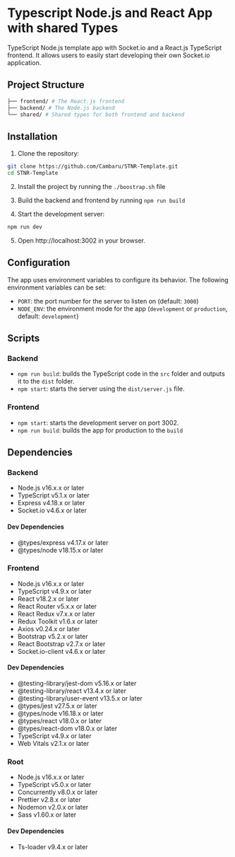 # Typescript Node.js and React App with shared Types

TypeScript Node.js template app with Socket.io and a React.js TypeScript frontend. It allows users to easily start developing their own Socket.io application.

## Project Structure

```bash
├── frontend/ # The React.js frontend
├── backend/ # The Node.js backend
└── shared/ # Shared types for both frontend and backend
```

## Installation

1. Clone the repository:
```bash
git clone https://github.com/Cambaru/STNR-Template.git
cd STNR-Template
````

2. Install the project by running the `./boostrap.sh` file

3. Build the backend and frontend by running `npm run build`

4. Start the development server:

```bash
npm run dev
```

5. Open http://localhost:3002 in your browser.

## Configuration

The app uses environment variables to configure its behavior. The following environment variables can be set:

- `PORT`: the port number for the server to listen on (default: `3000`)
- `NODE_ENV`: the environment mode for the app (`development` or `production`, default: `development`)

## Scripts

### Backend

- `npm run build`: builds the TypeScript code in the `src` folder and outputs it to the `dist` folder.
- `npm start`: starts the server using the `dist/server.js` file.

### Frontend

- `npm start`: starts the development server on port 3002.
- `npm run build`: builds the app for production to the `build`

## Dependencies

### Backend

- Node.js v16.x.x or later
- TypeScript v5.1.x or later
- Express v4.18.x or later
- Socket.io v4.6.x or later

#### Dev Dependencies

- @types/express v4.17.x or later
- @types/node v18.15.x or later

### Frontend

- Node.js v16.x.x or later
- TypeScript v4.9.x or later
- React v18.2.x or later
- React Router v5.x.x or later
- React Redux v7.x.x or later
- Redux Toolkit v1.6.x or later
- Axios v0.24.x or later
- Bootstrap v5.2.x or later
- React Bootstrap v2.7.x or later
- Socket.io-client v4.6.x or later

#### Dev Dependencies

- @testing-library/jest-dom v5.16.x or later
- @testing-library/react v13.4.x or later
- @testing-library/user-event v13.5.x or later
- @types/jest v27.5.x or later
- @types/node v16.18.x or later
- @types/react v18.0.x or later
- @types/react-dom v18.0.x or later
- TypeScript v4.9.x or later
- Web Vitals v2.1.x or later

### Root

- Node.js v16.x.x or later
- TypeScript v5.0.x or later
- Concurrently v8.0.x or later
- Prettier v2.8.x or later
- Nodemon v2.0.x or later
- Sass v1.60.x or later

#### Dev Dependencies

- Ts-loader v9.4.x or later
